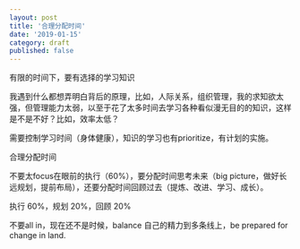 ```yaml
---
layout: post
title: '合理分配时间'
date: '2019-01-15'
category: draft
published: false
---
```


有限的时间下，要有选择的学习知识

我遇到什么都想弄明白背后的原理，比如，人际关系，组织管理，我的求知欲太强，但管理能力太弱，以至于花了太多时间去学习各种看似漫无目的的知识，这样是不是不好？比如，效率太低？

需要控制学习时间（身体健康），知识的学习也有prioritize，有计划的实施。

合理分配时间

不要太focus在眼前的执行（60%），要分配时间思考未来（big picture，做好长远规划，提前布局），还要分配时间回顾过去（提炼、改进、学习、成长）。 

执行 60%，规划 20%，回顾 20% 

不要all in，现在还不是时候，balance 自己的精力到多条线上，be prepared for change in land.

